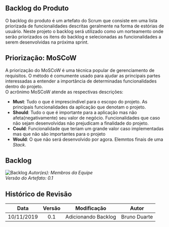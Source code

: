 ## Backlog do Produto

O backlog do produto é um artefato do Scrum que consiste em uma lista priorizada de funcionalidades descritas geralmente na forma de estórias de usuário.
Neste projeto o backlog será utilizado como um norteamento onde serão priorizados os itens do backlog e selecionadas as funcionalidades a serem desenvolvidas na próxima sprint. 

## Priorização: MoSCoW
A priorização do MoSCoW é uma técnica popular de gerenciamento de requisitos. O método é comumente usado para ajudar as principais partes interessadas a entender a importância de determinadas funcionalidades dentro do projeto. <br/>
O acrônimo MoSCoW atende as respectivas descrições:
* **Must**:  Tudo o que é imprescindível para o escopo do projeto. As principais funcionalidades da aplicação que denotam o projeto.
* **Should**: Tudo o que é importante para a aplicação mas não afeta(negativamente) seu valor de negócio. Funcionalidades que caso não sejam desenvolvidas não prejudicam a finalidade do projeto.
* **Could**: Funcionalidade que teriam um grande valor caso implementadas mas que não são importantes para o projeto
* **Would**: O que não será desenvolvido por agora. Elemntos finais de uma *Stack*.

## Backlog 
![Backlog](https://i.imgur.com/MXVwyOs.jpg)
*Autor(es): Membros da Equipe*<br>
*Versão do Artefato: 0.1*


## Histórico de Revisão

| **Data** | **Versão** | **Modificação** | **Autor** |
| :------: | :--------: | :-------------: | :-------: |
| 10/11/2019 | 0.1 | Adicionando Backlog | Bruno Duarte|
